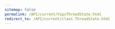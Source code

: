 ```yaml
---
sitemap: false
permalink: /API/current/VipsThreadState.html
redirect_to: /API/current/class.ThreadState.html
---
```

